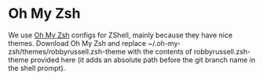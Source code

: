 # Oh My Zsh
We use [Oh My Zsh](https://ohmyz.sh/) configs for ZShell, mainly because they have nice themes. Download Oh My Zsh and replace ~/.oh-my-zsh/themes/robbyrussell.zsh-theme with the contents of robbyrussell.zsh-theme provided here (it adds an absolute path before the git branch name in the shell prompt).